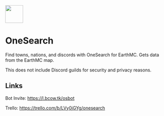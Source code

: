 <img src="https://cdn.bcow.tk/assets/logo.png" width=56/>

# OneSearch

Find towns, nations, and discords with OneSearch for EarthMC. Gets data from the EarthMC map.

This does not include Discord guilds for security and privacy reasons.

## Links

Bot Invite: https://l.bcow.tk/osbot

Trello: https://trello.com/b/LVy0jGYg/onesearch
